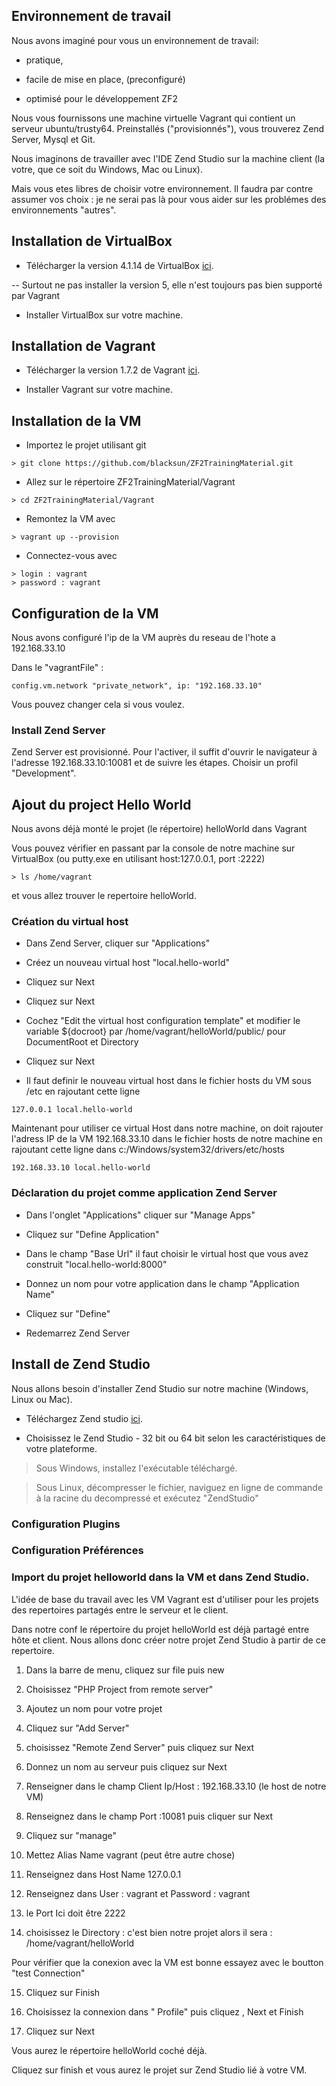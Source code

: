 ## Environnement de travail

Nous avons imaginé pour vous un environnement de travail: 

- pratique,

- facile de mise en place, (preconfiguré)

- optimisé pour le développement ZF2

Nous vous fournissons une machine virtuelle Vagrant qui contient un serveur ubuntu/trusty64.
Preinstallés ("provisionnés"), vous trouverez Zend Server, Mysql et Git.

Nous imaginons de travailler avec l'IDE Zend Studio sur la machine client (la votre, que ce soit du Windows, Mac ou Linux). 

Mais vous etes libres de choisir votre environnement.
Il faudra par contre assumer vos choix : je ne serai pas là pour vous aider sur les problémes des environnements "autres". 

## Installation de VirtualBox

- Télécharger la version 4.1.14 de VirtualBox [ici](http://download.virtualbox.org/virtualbox/4.1.42/VirtualBox-4.1.42-103435-Win.exe).

-- Surtout ne pas installer la version 5, elle n'est toujours pas bien supporté par Vagrant 

- Installer VirtualBox sur votre machine.

## Installation de Vagrant

- Télécharger la version 1.7.2 de Vagrant [ici](https://dl.bintray.com/mitchellh/vagrant/vagrant_1.7.2.msi).

- Installer Vagrant sur votre machine.

## Installation de la VM

- Importez le projet utilisant git

```shell
> git clone https://github.com/blacksun/ZF2TrainingMaterial.git
```

- Allez sur le répertoire ZF2TrainingMaterial/Vagrant

```shell
> cd ZF2TrainingMaterial/Vagrant
```

- Remontez la VM avec

```shell
> vagrant up --provision
```

- Connectez-vous avec

```shell
> login : vagrant
> password : vagrant
```
## Configuration de la VM

Nous avons configuré l'ip de la VM auprès du reseau de l'hote a 192.168.33.10 

Dans le "vagrantFile" :

```shell
config.vm.network "private_network", ip: "192.168.33.10"
```

Vous pouvez changer cela si vous voulez.

### Install Zend Server

Zend Server est provisionné.
Pour l'activer, il suffit d'ouvrir le navigateur à l'adresse 192.168.33.10:10081 
et de suivre les étapes. Choisir un profil "Development".


## Ajout du project Hello World

Nous avons déjà monté le projet (le répertoire) helloWorld dans Vagrant 

Vous pouvez vérifier en passant par la console de notre machine sur VirtualBox (ou putty.exe en utilisant host:127.0.0.1, port :2222)

```shell
> ls /home/vagrant
```
 et vous allez trouver le repertoire helloWorld.
 
### Création du virtual host

- Dans Zend Server, cliquer sur "Applications" 

- Créez un nouveau virtual host "local.hello-world"

- Cliquez sur Next

- Cliquez sur Next

- Cochez "Edit the virtual host configuration template" et modifier le variable ${docroot} par /home/vagrant/helloWorld/public/ pour DocumentRoot et Directory

- Cliquez sur Next

- Il faut definir le nouveau virtual host dans le fichier hosts du VM sous /etc en rajoutant cette ligne

```shell
127.0.0.1 local.hello-world
```

Maintenant pour utiliser ce virtual Host dans notre machine, 
on doit rajouter l'adress IP de la VM 192.168.33.10 dans le fichier hosts de notre machine
en rajoutant cette ligne dans c:/Windows/system32/drivers/etc/hosts

```shell
192.168.33.10 local.hello-world
```

### Déclaration du projet comme application Zend Server

- Dans l'onglet "Applications" cliquer sur "Manage Apps"

- Cliquez sur "Define Application"

- Dans le champ "Base Url" il faut choisir le virtual host que vous avez construit "local.hello-world:8000" 

- Donnez un nom pour votre application dans le champ "Application Name"

- Cliquez sur "Define"

- Redemarrez Zend Server 

## Install de Zend Studio

Nous allons besoin d'installer Zend Studio sur notre machine (Windows, Linux ou Mac).

- Téléchargez Zend studio  [ici](http://www.zend.com/en/products/studio/download).

- Choisissez le Zend Studio - 32 bit ou 64 bit selon les caractéristiques de votre plateforme.

> Sous Windows, installez l'exécutable téléchargé.

> Sous Linux, décompresser le fichier, naviguez en ligne de commande à la racine du decompressé 
et exécutez "ZendStudio"

### Configuration Plugins

### Configuration Préférences

### Import du projet helloworld dans la VM et dans Zend Studio.

L'idée de base du travail avec les VM Vagrant est d'utiliser pour les projets 
des repertoires partagés entre le serveur et le client.

Dans notre conf le répertoire du projet helloWorld est déjà partagé entre hôte et client. 
Nous allons donc créer notre projet Zend Studio à partir de ce repertoire.

1. Dans la barre de menu, cliquez sur file puis new

2. Choisissez "PHP Project from remote server"

3. Ajoutez un nom pour votre projet

4. Cliquez sur "Add Server"

5. choisissez "Remote Zend Server" puis cliquez sur Next

6. Donnez un nom au serveur puis cliquez sur Next

7. Renseigner dans le champ Client Ip/Host : 192.168.33.10 (le host de notre VM)

8. Renseignez dans le champ Port :10081 puis cliquer sur Next

9. Cliquez sur "manage"

10. Mettez Alias Name vagrant (peut être autre chose)

11. Renseignez dans Host Name 127.0.0.1

12. Renseignez dans User : vagrant et Password : vagrant

13. le Port Ici doit être 2222

14. choisissez le Directory : c'est bien notre projet alors il sera : /home/vagrant/helloWorld

Pour vérifier que la conexion avec la VM est bonne essayez avec le boutton "test Connection"

15. Cliquez sur Finish

16. Choisissez la connexion dans " Profile" puis cliquez , Next et Finish

17. Cliquez sur Next

Vous aurez le répertoire helloWorld coché déjà.

Cliquez sur finish et vous aurez le projet sur Zend Studio lié à votre VM.

